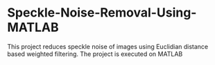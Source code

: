 # Speckle-Noise-Removal-Using-MATLAB
This project reduces speckle noise of images using Euclidian distance based weighted filtering. The project is executed on MATLAB
